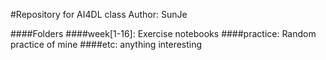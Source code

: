 #Repository for AI4DL class
Author: SunJe

####Folders
####week[1-16]: Exercise notebooks
####practice: Random practice of mine
####etc: anything interesting
